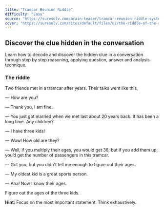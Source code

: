 ```yaml
---
title: "Tramcar Reunion Riddle"
difficulty: "Easy"
source: "https://suresolv.com/brain-teaser/tramcar-reunion-riddle-systematic-problem-solving"
cover: "https://suresolv.com/sites/default/files/u2/the-riddle-of-the-reunion-in-a-tramcar.png"
---
```


## Discover the clue hidden in the conversation

Learn how to decode and discover the hidden clue in a conversation through step by step reasoning, applying question, answer and analysis technique.

### The riddle

Two friends met in a tramcar after years. Their talks went like this,

— How are you?

— Thank you, I am fine.

— You just got married when we met last about 20 years back. It has been a long time. Any children?

— I have three kids!

— Wow! How old are they?

— Well, if you multiply their ages, you would get 36; but if you add them up, you’d get the number of passengers in this tramcar.

— Got you, but you didn't tell me enough to figure out their ages.

— My oldest kid is a great sports person.

— Aha! Now I know their ages.

Figure out the ages of the three kids.

**Hint:** Focus on the most important statement. Think exhaustively.
